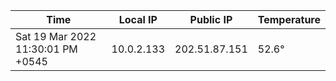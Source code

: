 | Time     | Local IP | Public IP | Temperature |
| ----------- | ----------- | ----------- | ----------- |
| Sat 19 Mar 2022 11:30:01 PM +0545      | 10.0.2.133     | 202.51.87.151  | 52.6° |
